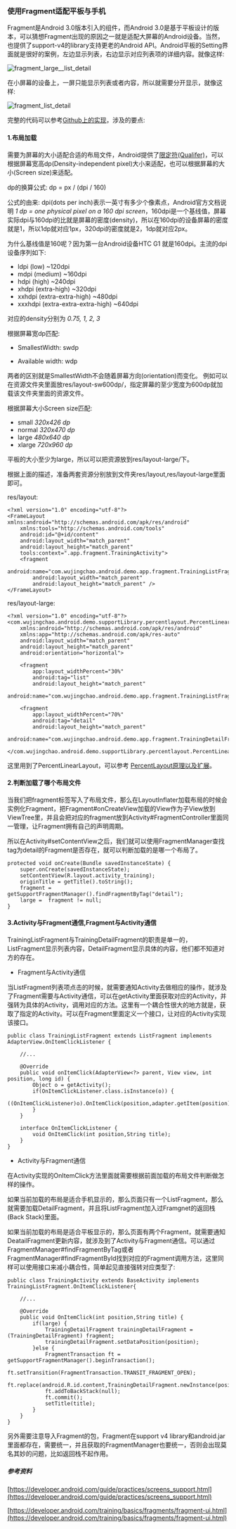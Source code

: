 ### 使用Fragment适配平板与手机

Fragment是Android 3.0版本引入的组件，而Android 3.0是基于平板设计的版本，可以猜想Fragment出现的原因之一就是适配大屏幕的Android设备。当然，也提供了support-v4的library支持更老的Android API。Android平板的Setting界面就是很好的案例，左边显示列表，右边显示对应列表项的详细内容。就像这样:


![fragment_large__list_detail](http://o90rk2b64.bkt.clouddn.com/fragment_large__list_detail.png)


在小屏幕的设备上，一屏只能显示列表或者内容，所以就需要分开显示，就像这样:

![fragment_list_detail](http://o90rk2b64.bkt.clouddn.com/fragment_list_detail.png)

完整的代码可以参考[Github上的实现](https://github.com/wujingchao/android-demo/tree/master/app/src/main/java/com/wujingchao/android/demo/app/fragment)，涉及的要点:

#### 1.布局加载

需要为屏幕的大小适配合适的布局文件，Android提供了[限定符(Qualifer)](https://developer.android.com/guide/topics/resources/providing-resources.html#QualifierRules)，可以根据屏幕宽高dp(Density-independent pixel)大小来适配，也可以根据屏幕的大小(Screen size)来适配。

dp的换算公式: dp =  px / (dpi / 160)

公式的由来:
dpi(dots per inch)表示一英寸有多少个像素点，Android官方文档说明 *1 dp = one physical pixel on a 160 dpi screen*，160dpi是一个基线值，屏幕实际dpi与160dpi的比就是屏幕的密度(density)，所以在160dpi的设备屏幕的密度就是1，所以1dp就对应1px，320dpi的密度就是2，1dp就对应2px。

为什么基线值是160呢？因为第一台Android设备HTC G1 就是160dpi。主流的dpi设备序列如下:

- ldpi (low) ~120dpi
- mdpi (medium) ~160dpi
- hdpi (high) ~240dpi
- xhdpi (extra-high) ~320dpi
- xxhdpi (extra-extra-high) ~480dpi
- xxxhdpi (extra-extra-extra-high) ~640dpi

对应的density分别为 *0.75, 1, 2, 3*

根据屏幕宽dp匹配:

- SmallestWidth: sw<N>dp

- Available width: w<N>dp

两者的区别就是SmallestWidth不会随着屏幕方向(orientation)而变化。
例如可以在资源文件夹里面放res/layout-sw600dp/，指定屏幕的至少宽度为600dp就加载该文件夹里面的资源文件。

根据屏幕大小Screen size匹配:
- small  *320x426 dp*
- normal  *320x470 dp*
- large  *480x640 dp*
- xlarge  *720x960 dp*

平板的大小至少为large，所以可以把资源放到res/layout-large/下。

根据上面的描述，准备两套资源分别放到文件夹res/layout,res/layout-large里面即可。

res/layout:
```
<?xml version="1.0" encoding="utf-8"?>
<FrameLayout xmlns:android="http://schemas.android.com/apk/res/android"
    xmlns:tools="http://schemas.android.com/tools"
    android:id="@+id/content"
    android:layout_width="match_parent"
    android:layout_height="match_parent"
    tools:context=".app.fragment.TrainingActivity">
    <fragment
        android:name="com.wujingchao.android.demo.app.fragment.TrainingListFragment"
        android:layout_width="match_parent"
        android:layout_height="match_parent" />
</FrameLayout>

```

res/layout-large:
```
<?xml version="1.0" encoding="utf-8"?>
<com.wujingchao.android.demo.supportLibrary.percentlayout.PercentLinearLayout
    xmlns:android="http://schemas.android.com/apk/res/android"
    xmlns:app="http://schemas.android.com/apk/res-auto"
    android:layout_width="match_parent"
    android:layout_height="match_parent"
    android:orientation="horizontal">

    <fragment
        app:layout_widthPercent="30%"
        android:tag="list"
        android:layout_height="match_parent"
        android:name="com.wujingchao.android.demo.app.fragment.TrainingListFragment"/>

    <fragment
        app:layout_widthPercent="70%"
        android:tag="detail"
        android:layout_height="match_parent"
        android:name="com.wujingchao.android.demo.app.fragment.TrainingDetailFragment"/>

</com.wujingchao.android.demo.supportLibrary.percentlayout.PercentLinearLayout>

```

这里用到了PercentLinearLayout，可以参考 [PercentLayout原理以及扩展](http://wujingchao.github.com/2016/06/26/percentlayout/)。

#### 2.判断加载了哪个布局文件

当我们把fragment标签写入了布局文件，那么在LayoutInflater加载布局的时候会实例化Fragment，把Fragment#onCreateView加载的View作为子View放到ViewTree里，并且会把对应的fragment放到Activity#FragmentController里面同一管理，让Fragment拥有自己的声明周期。

所以在Activity#setContentView之后，我们就可以使用FragmentManager查找tag为detail的Fragment是否存在，就可以判断加载的是哪一个布局了。

```
protected void onCreate(Bundle savedInstanceState) {
    super.onCreate(savedInstanceState);
    setContentView(R.layout.activity_training);
    originTitle = getTitle().toString();
    fragment = getSupportFragmentManager().findFragmentByTag("detail");
    large =  fragment != null;
}
```

#### 3.Activity与Fragment通信,Fragment与Activity通信

TrainingListFragment与TrainingDetailFragment的职责是单一的，ListFragment显示列表内容，DetailFragment显示具体的内容，他们都不知道对方的存在。

- Fragment与Activity通信

当ListFragment列表项点击的时候，就需要通知Activity去做相应的操作，就涉及了Fragment需要与Activity通信，可以在getActivity里面获取对应的Activity，并强转为具体的Activity，调用对应的方法。这里有一个耦合性很大的地方就是，获取了指定的Activity。可以在Fragment里面定义一个接口，让对应的Activity实现该接口。

```
public class TrainingListFragment extends ListFragment implements AdapterView.OnItemClickListener {

    //...

    @Override
    public void onItemClick(AdapterView<?> parent, View view, int position, long id) {
        Object o = getActivity();
        if(OnItemClickListener.class.isInstance(o)) {
            ((OnItemClickListener)o).OnItemClick(position,adapter.getItem(position));
        }
    }

    interface OnItemClickListener {
        void OnItemClick(int position,String title);
    }
}
```

- Activity与Fragment通信

在Activity实现的OnItemClick方法里面就需要根据前面加载的布局文件判断做怎样的操作。

如果当前加载的布局是适合手机显示的，那么页面只有一个ListFragment，那么就需要加载DetailFragment，并且将ListFragment加入过Framgnet的返回栈(Back Stack)里面。

如果当前加载的布局是适合平板显示的，那么页面有两个Fragment，就需要通知DeatailFragment更新内容，就涉及到了Activity与Fragment通信。可以通过FragmentManager#findFragmentByTag或者FragmentManager#findFragmentById找到对应的Fragment调用方法，这里同样可以使用接口来减小耦合性，简单起见直接强转对应类型了:

```
public class TrainingActivity extends BaseActivity implements TrainingListFragment.OnItemClickListener{

    //...

    @Override
    public void OnItemClick(int position,String title) {
        if(large) {
            TrainingDetailFragment trainingDetailFragment = (TrainingDetailFragment) fragment;
            trainingDetailFragment.setDataPosition(position);
        }else {
            FragmentTransaction ft = getSupportFragmentManager().beginTransaction();
            ft.setTransition(FragmentTransaction.TRANSIT_FRAGMENT_OPEN);
            ft.replace(android.R.id.content,TrainingDetailFragment.newInstance(position));
            ft.addToBackStack(null);
            ft.commit();
            setTitle(title);
        }
    }
}
```

另外需要注意导入Fragment的包，Fragment在support v4 library和android.jar里面都存在，需要统一，并且获取的FragmentManager也要统一，否则会出现莫名其妙的问题，比如返回栈不起作用。

##### 参考资料

[https://developer.android.com/guide/practices/screens_support.html](https://developer.android.com/guide/practices/screens_support.html)

[https://developer.android.com/training/basics/fragments/fragment-ui.html](https://developer.android.com/training/basics/fragments/fragment-ui.html)

